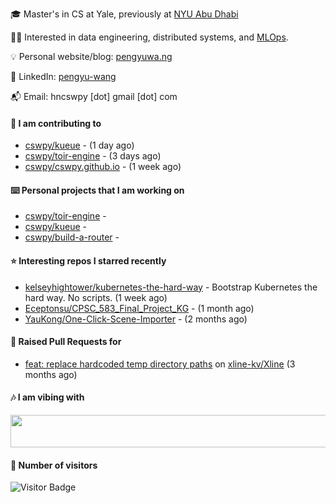 🎓 Master's in CS at Yale, previously at [NYU Abu Dhabi](https://nyuad.nyu.edu/en/)

🧑‍💻 Interested in data engineering, distributed systems, and [MLOps](https://dlab.berkeley.edu/news/what-mlops-introduction-world-machine-learning-operations).

💡 Personal website/blog: [pengyuwa.ng](https://pengyuwa.ng/)

🙌 LinkedIn: [pengyu-wang](https://www.linkedin.com/in/pengyu-wang/)

📬 Email: hncswpy [dot] gmail [dot] com

#### 🔭 I am contributing to

- [cswpy/kueue](https://github.com/cswpy/kueue) -  (1 day ago)
- [cswpy/toir-engine](https://github.com/cswpy/toir-engine) -  (3 days ago)
- [cswpy/cswpy.github.io](https://github.com/cswpy/cswpy.github.io) -  (1 week ago)

#### ⌨️ Personal projects that I am working on

- [cswpy/toir-engine](https://github.com/cswpy/toir-engine) - 
- [cswpy/kueue](https://github.com/cswpy/kueue) - 
- [cswpy/build-a-router](https://github.com/cswpy/build-a-router) - 

#### ⭐ Interesting repos I starred recently

- [kelseyhightower/kubernetes-the-hard-way](https://github.com/kelseyhightower/kubernetes-the-hard-way) - Bootstrap Kubernetes the hard way. No scripts. (1 week ago)
- [Eceptonsu/CPSC_583_Final_Project_KG](https://github.com/Eceptonsu/CPSC_583_Final_Project_KG) -  (1 month ago)
- [YauKong/One-Click-Scene-Importer](https://github.com/YauKong/One-Click-Scene-Importer) -  (2 months ago)

#### 🔨 Raised Pull Requests for

- [feat: replace hardcoded temp directory paths](https://github.com/xline-kv/Xline/pull/974) on [xline-kv/Xline](https://github.com/xline-kv/Xline) (3 months ago)

#### 🎶 I am vibing with
<img
	src="https://spotify-badge-opal.vercel.app/api/now-playing.svg"
	width="540"
	height="52"
/>

#### 🔢 Number of visitors
![Visitor Badge](https://visitor-badge.laobi.icu/badge?page_id=cswpy)

